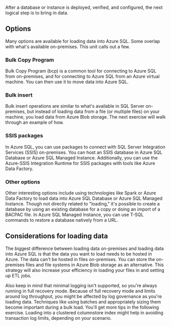 After a database or instance is deployed, verified, and configured, the next logical step is to bring in data.

## Options

Many options are available for loading data into Azure SQL. Some overlap with what's available on-premises. This unit calls out a few.

### Bulk Copy Program

Bulk Copy Program (bcp) is a common tool for connecting to Azure SQL from on-premises, and for connecting to Azure SQL from an Azure virtual machine. You can then use it to move data into Azure SQL.  

### Bulk insert

Bulk insert operations are similar to what's available in SQL Server on-premises, but instead of loading data from a file (or multiple files) on your machine, you load data from Azure Blob storage. The next exercise will walk through an example of how.  

### SSIS packages

In Azure SQL, you can use packages to connect with SQL Server Integration Services (SSIS) on-premises. You can host an SSIS database in Azure SQL Database or Azure SQL Managed Instance. Additionally, you can use the Azure-SSIS Integration Runtime for SSIS packages with tools like Azure Data Factory.

### Other options

Other interesting options include using technologies like Spark or Azure Data Factory to load data into Azure SQL Database or Azure SQL Managed Instance. Though not directly related to "loading," it's possible to create a database by using an existing database for a copy or doing an import of a BACPAC file. In Azure SQL Managed Instance, you can use T-SQL commands to restore a database natively from a URL.  

## Considerations for loading data

The biggest difference between loading data on-premises and loading data into Azure SQL is that the data you want to load needs to be hosted in Azure. The data can't be hosted in files on-premises. You can store the on-premises files and file systems in Azure Blob storage as an alternative. This strategy will also increase your efficiency in loading your files in and setting up ETL jobs.

Also keep in mind that minimal logging isn't supported, so you're always running in full recovery mode. Because of full recovery mode and limits around log throughput, you might be affected by log governance as you're loading data. Techniques like using batches and appropriately sizing them become important during a bulk load. You'll get more tips in the following exercise. Loading into a clustered columnstore index might help in avoiding transaction log limits, depending on your scenario.
